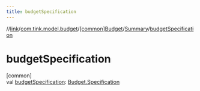 ```yaml
---
title: budgetSpecification
---
```

//[link](../../../../index.html)/[com.tink.model.budget](../../index.html)/[[common]Budget](../index.html)/[Summary](index.html)/[budgetSpecification](budget-specification.html)



# budgetSpecification



[common]\
val [budgetSpecification](budget-specification.html): [Budget.Specification](../-specification/index.html)




